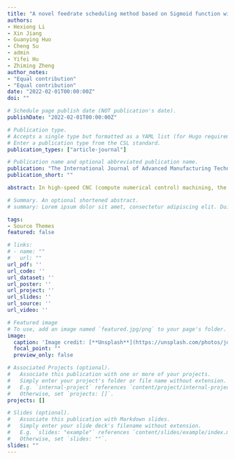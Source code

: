 ```yaml
---
title: "A novel feedrate scheduling method based on Sigmoid function with chord error and kinematic constraints"
authors:
- Hexiong Li
- Xin Jiang
- Guanying Huo
- Cheng Su
- admin
- Yifei Hu
- Zhiming Zheng
author_notes:
- "Equal contribution"
- "Equal contribution"
date: "2022-02-01T00:00:00Z"
doi: ""

# Schedule page publish date (NOT publication's date).
publishDate: "2022-02-01T00:00:00Z"

# Publication type.
# Accepts a single type but formatted as a YAML list (for Hugo requirements).
# Enter a publication type from the CSL standard.
publication_types: ["article-journal"]

# Publication name and optional abbreviated publication name.
publication: "The International Journal of Advanced Manufacturing Technology, 1-22"
publication_short: ""

abstract: In high-speed CNC (compute numerical control) machining, the feedrate scheduling has played an important role to ensure machining quality and machining efficiency. In this paper, a novel feedrate scheduling method is proposed for generating smooth feedrate profile conveniently with the consideration of both chord error and kinematic error. First, a relationship between feedrate value and chord error is applied to determine the feedrate curve. Then, breaking points, which can split whole curve into several blocks, can be found out using proposed two step screening method. For every block, the feedrate profile based on Sigmoid function is generated. With the consideration of kinematic limitation and machining efficiency, a time-optimal feedrate adjustment algorithm is proposed to further adjust feedrate value at breaking points. After achieving feedrate profile for each block, all blocks’ feedrate profile will be …

# Summary. An optional shortened abstract.
# summary: Lorem ipsum dolor sit amet, consectetur adipiscing elit. Duis posuere tellus ac convallis placerat. Proin tincidunt magna sed ex sollicitudin condimentum.

tags:
- Source Themes
featured: false

# links:
# - name: ""
#   url: ""
url_pdf: ''
url_code: ''
url_dataset: ''
url_poster: ''
url_project: ''
url_slides: ''
url_source: ''
url_video: ''

# Featured image
# To use, add an image named `featured.jpg/png` to your page's folder. 
image:
  caption: 'Image credit: [**Unsplash**](https://unsplash.com/photos/jdD8gXaTZsc)'
  focal_point: ""
  preview_only: false

# Associated Projects (optional).
#   Associate this publication with one or more of your projects.
#   Simply enter your project's folder or file name without extension.
#   E.g. `internal-project` references `content/project/internal-project/index.md`.
#   Otherwise, set `projects: []`.
projects: []

# Slides (optional).
#   Associate this publication with Markdown slides.
#   Simply enter your slide deck's filename without extension.
#   E.g. `slides: "example"` references `content/slides/example/index.md`.
#   Otherwise, set `slides: ""`.
slides: ""
---
```


<!-- {{% callout note %}}
Click the *Cite* button above to demo the feature to enable visitors to import publication metadata into their reference management software.
{{% /callout %}}

{{% callout note %}}
Create your slides in Markdown - click the *Slides* button to check out the example.
{{% /callout %}}

Add the publication's **full text** or **supplementary notes** here. You can use rich formatting such as including [code, math, and images](https://docs.hugoblox.com/content/writing-markdown-latex/). -->
